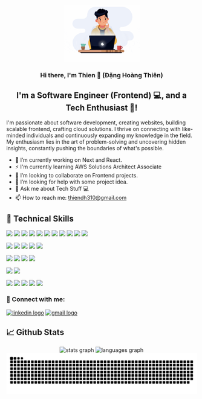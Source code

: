 <div align="center">
  <img width="200" height="150" src="dev.gif"  />
</div>

<h3 align="center">
Hi there, I'm Thien 👋 (Đặng Hoàng Thiên)
</h3>

<h2 align="center">
I'm a Software Engineer (Frontend) 💻, and a Tech Enthusiast 🚀!
</h2>

I'm passionate about software development, creating websites, building scalable frontend, crafting cloud solutions. I thrive on connecting with like-minded individuals and continuously expanding my knowledge in the field. My enthusiasm lies in the art of problem-solving and uncovering hidden insights, constantly pushing the boundaries of what's possible.

- 🔭 I’m currently working on Next and React.
- ⚡ I'm currently learning AWS Solutions Architect Associate
- 👯 I’m looking to collaborate on Frontend projects.
- 🤔 I’m looking for help with some project idea.
- 💬 Ask me about Tech Stuff 💻
- 📫 How to reach me: thiendh310@gmail.com

## 💼 Technical Skills

![](https://img.shields.io/badge/Code-JavaScript-informational?style=flat&logo=JavaScript&color=F7DF1E)
![](https://img.shields.io/badge/Code-TypeScript-informational?style=flat&logo=TypeScript&color=336791)
![](https://img.shields.io/badge/Code-NextJS-informational?style=flat&logo=nextjs&color=61DAFB)
![](https://img.shields.io/badge/Code-React-informational?style=flat&logo=react&color=61DAFB)
![](https://img.shields.io/badge/Code-Redux-informational?style=flat&logo=Redux&color=764ABC)
![](https://img.shields.io/badge/Code-Node-informational?style=flat&color=light-green)
![](https://img.shields.io/badge/Code-Express-informational?style=flat&logo=express)
![](https://img.shields.io/badge/Code-Nest-informational?logo=&style=flat&color=CC342D)
![](https://img.shields.io/badge/Code-Prisma-informational?style=flat&logo=PostgreSQL&color=336791)
![](https://img.shields.io/badge/Database-MySQL-informational?style=flat&logo=MySQL&color=003B57)
![](https://img.shields.io/badge/Database-MongoDb-informational?style=flat&logo=mongodb&color=green)
</br>

![](https://img.shields.io/badge/Code-HTML5-informational?style=flat&logo=HTML5&color=E34F26)
![](https://img.shields.io/badge/Style-MUI-informational?style=flat&logo=Mui&color=white)
![](https://img.shields.io/badge/Style-CSS3-informational?style=flat&logo=CSS3&color=1572B6)
![](https://img.shields.io/badge/Style-TailwindCSS-informational?style=flat&logo=TailwindCSS&color=10b981)
![](https://img.shields.io/badge/Style-styled--components-informational?style=flat&logo=styled-components&color=DB7093)
</br>

![](https://img.shields.io/badge/Tools-NPM-informational?style=flat&logo=NPM&color=CB3837)
![](https://img.shields.io/badge/Tools-Webpack-informational?style=flat&logo=Webpack&color=8ED5FA)
![](https://img.shields.io/badge/Tools-Babel-informational?style=flat&logo=Babel&color=ffff00)
![](https://img.shields.io/badge/Tools-Gulp-informational?style=flat&logo=Gulp&color=db4446)
</br>

![](https://img.shields.io/badge/Testing-Jest-informational?style=flat&logo=Jest&color=a00f72)
![](https://img.shields.io/badge/Testing-Cypress-informational?style=flat&logo=Cypress&color=8f7062)
</br>

![](https://img.shields.io/badge/Deployments-AWS-informational?style=flat&logo=AWS&color=orange)
![](https://img.shields.io/badge/Deployments-Docker-informational?style=flat&logo=Docker&color=3490dc)
![](https://img.shields.io/badge/Deployments-Jenkins-informational?style=flat&logo=Jenkins&color=e3342f)
![](https://img.shields.io/badge/Deployments-Git-informational?style=flat&logo=Git&color=F05032)
![](https://img.shields.io/badge/Deployments-GitHub-informational?style=flat&logo=GitHub&color=181717)

<!-- ## 📝 Latest Blog Posts -->

### 🤝 Connect with me:

<a href="https://www.linkedin.com/in/thiendang/"><img src="https://img.shields.io/static/v1?message=LinkedIn&logo=linkedin&label=&color=0077B5&logoColor=white&labelColor=&style=for-the-badge" height="25" alt="linkedin logo"  /></a>
<a href="mailto:thiendh310@gmail.com"><img src="https://img.shields.io/static/v1?message=Gmail&logo=gmail&label=&color=D14836&logoColor=white&labelColor=&style=for-the-badge" height="25" alt="gmail logo"  /></a>

## 📈 Github Stats

<div align="center">
  <img src="https://github-readme-stats.vercel.app/api?username=thiendang&hide_title=false&hide_rank=false&show_icons=true&include_all_commits=true&count_private=true&disable_animations=false&theme=dracula&locale=en&hide_border=false" height="150" alt="stats graph"  />
  <img src="https://github-readme-stats.vercel.app/api/top-langs?username=thiendang&locale=en&hide_title=false&layout=compact&card_width=320&langs_count=5&theme=dracula&hide_border=false" height="150" alt="languages graph"  />
</div>

<picture>
  <source
    media="(prefers-color-scheme: dark)"
    srcset="https://raw.githubusercontent.com/platane/snk/output/github-contribution-grid-snake-dark.svg"
  />
  <source
    media="(prefers-color-scheme: light)"
    srcset="https://raw.githubusercontent.com/platane/snk/output/github-contribution-grid-snake.svg"
  />
  <img
    alt="github contribution grid snake animation"
    src="https://raw.githubusercontent.com/platane/snk/output/github-contribution-grid-snake.svg"
  />
</picture>
